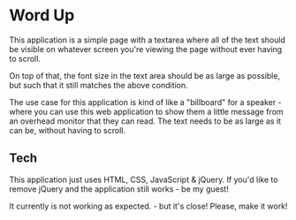 # Word Up

This application is a simple page with a textarea where all of the text should
be visible on whatever screen you're viewing the page without ever having to
scroll.

On top of that, the font size in the text area should be as large as possible,
but such that it still matches the above condition.

The use case for this application is kind of like a "billboard" for a speaker -
where you can use this web application to show them a little message from an
overhead monitor that they can read. The text needs to be as large as it can be,
without having to scroll.

## Tech

This application just uses HTML, CSS, JavaScript & jQuery. If you'd like to
remove jQuery and the application still works - be my guest!

It currently is not working as expected. - but it's close! Please, make it work!

